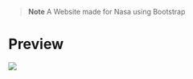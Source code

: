 > __Note__ A Website made for Nasa using Bootstrap
<h1>Preview</h1>
<img src="https://github.com/furkanevin/NasaWebsite-Bootstrap-/blob/main/20220823_224621.gif"></img>
